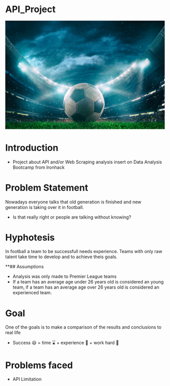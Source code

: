 # API_Project
![](https://github.com/goncalocostacarvalho/API_Project/blob/main/API_Football_image.jpeg)

# Introduction
- Project about API and/or Web Scraping analysis insert on Data Analysis Bootcamp from Ironhack

# Problem Statement
Nowadays everyone talks that old generation is finished and new generation is taking over it in football.
- Is that really right or people are talking without knowing?

# Hyphotesis

In football a team to be successfull needs experience. Teams with only raw talent take time to develop and to achieve theis goals.

**## Assumptions

- Analysis was only made to Premier League teams
- If a team has an average age under 26 years old is considered an young team, if a team has an average age over 26 years old is considered an experienced team.

# Goal
One of the goals is to make a comparison of the results and conclusions to real life
- Success :smiley:	 = time :hourglass: + experience :older_adult:	+ work hard :muscle:

# Problems faced
- API Limitation
